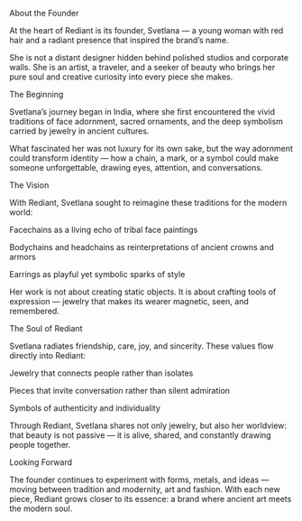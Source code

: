 About the Founder

At the heart of Rediant is its founder, Svetlana — a young woman with red hair and a radiant presence that inspired the brand’s name.

She is not a distant designer hidden behind polished studios and corporate walls. She is an artist, a traveler, and a seeker of beauty who brings her pure soul and creative curiosity into every piece she makes.

The Beginning

Svetlana’s journey began in India, where she first encountered the vivid traditions of face adornment, sacred ornaments, and the deep symbolism carried by jewelry in ancient cultures.

What fascinated her was not luxury for its own sake, but the way adornment could transform identity — how a chain, a mark, or a symbol could make someone unforgettable, drawing eyes, attention, and conversations.

The Vision

With Rediant, Svetlana sought to reimagine these traditions for the modern world:

Facechains as a living echo of tribal face paintings

Bodychains and headchains as reinterpretations of ancient crowns and armors

Earrings as playful yet symbolic sparks of style

Her work is not about creating static objects. It is about crafting tools of expression — jewelry that makes its wearer magnetic, seen, and remembered.

The Soul of Rediant

Svetlana radiates friendship, care, joy, and sincerity. These values flow directly into Rediant:

Jewelry that connects people rather than isolates

Pieces that invite conversation rather than silent admiration

Symbols of authenticity and individuality

Through Rediant, Svetlana shares not only jewelry, but also her worldview: that beauty is not passive — it is alive, shared, and constantly drawing people together.

Looking Forward

The founder continues to experiment with forms, metals, and ideas — moving between tradition and modernity, art and fashion.
With each new piece, Rediant grows closer to its essence: a brand where ancient art meets the modern soul.